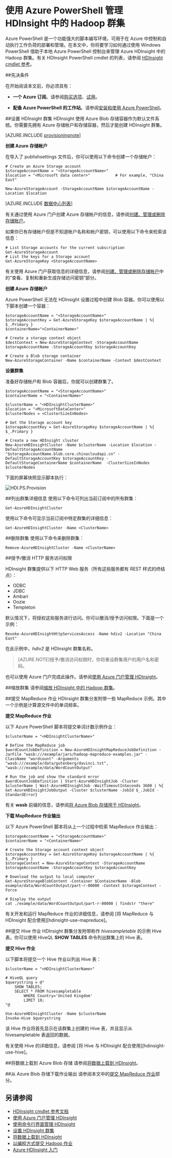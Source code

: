 <properties 
	pageTitle="使用 PowerShell 管理 HDInsight 中的 Hadoop 群集 | Azure" 
	description="了解如何使用 Azure PowerShell 执行针对 HDInsight 中 Hadoop 的管理任务。" 
	services="hdinsight" 
	editor="cgronlun" 
	manager="paulettm" 
	authors="mumian" 
	documentationCenter=""/>

<tags 
	ms.service="hdinsight"
	ms.date="07/21/2015" 
	wacn.date="08/14/2015" />

# 使用 Azure PowerShell 管理 HDInsight 中的 Hadoop 群集



Azure PowerShell 是一个功能强大的脚本编写环境，可用于在 Azure 中控制和自动执行工作负荷的部署和管理。在本文中，你将要学习如何通过使用 Windows PowerShell 借助于本地 Azure PowerShell 控制台来管理 Azure HDInsight 中的 Hadoop 群集。有关 HDInsight PowerShell cmdlet 的列表，请参阅 [HDInsight cmdlet 参考][hdinsight-powershell-reference]。
			
##先决条件
	
在开始阅读本文前，你必须具有：

- **一个 Azure 订阅**。请参阅[购买选项][azure-purchase-options]、[试用][azure-trial]。

- **配备 Azure PowerShell 的工作站**。请参阅[安装和使用 Azure PowerShell][Powershell-install-configure]。


##设置 HDInsight 群集
HDInsight 使用 Azure Blob 存储容器作为默认文件系统。你需要先拥有 Azure 存储帐户和存储容器，然后才能创建 HDInsight 群集。

[AZURE.INCLUDE [provisioningnote](../includes/hdinsight-provisioning.md)]

**创建 Azure 存储帐户**

在导入了 publishsettings 文件后，你可以使用以下命令创建一个存储帐户：

	# Create an Azure Storage account
	$storageAccountName = "<StorageAcccountName>"
	$location = "<Microsoft data center>"           # For example, "China East"

	New-AzureStorageAccount -StorageAccountName $storageAccountName -Location $location


[AZURE.INCLUDE [数据中心列表](../includes/hdinsight-pricing-data-centers-clusters.md)]


有关通过使用 Azure 门户创建 Azure 存储帐户的信息，请参阅[创建、管理或删除存储帐户](/documentation/articles/storage-create-storage-account/)。

如果你已有存储帐户但是不知道帐户名称和帐户密钥，可以使用以下命令来检索该信息：

	# List Storage accounts for the current subscription
	Get-AzureStorageAccount
	# List the keys for a Storage account
	Get-AzureStorageKey <StorageAccountName>

有关使用 Azure 门户获取信息的详细信息，请参阅[创建、管理或删除存储帐户](/documentation/articles/storage-create-storage-account/)中的“查看、复制和重新生成存储访问密钥”部分。

**创建 Azure 存储帐户**

Azure PowerShell 无法在 HDInsight 设置过程中创建 Blob 容器。你可以使用以下脚本创建一个容器：

	$storageAccountName = "<StorageAccountName>"
	$storageAccountKey = Get-AzureStorageKey $storageAccountName | %{ $_.Primary }
	$containerName="<ContainerName>"

	# Create a storage context object
	$destContext = New-AzureStorageContext -StorageAccountName $storageAccountName -StorageAccountKey $storageAccountKey  
	
	# Create a Blob storage container
	New-AzureStorageContainer -Name $containerName -Context $destContext

**设置群集**

准备好存储帐户和 Blob 容器后，你就可以创建群集了。
		
	$storageAccountName = "<StorageAccountName>"
	$containerName = "<ContainerName>"

	$clusterName = "<HDInsightClusterName>"
	$location = "<MicrosoftDataCenter>"
	$clusterNodes = <ClusterSizeInNodes>

	# Get the Storage account key
	$storageAccountKey = Get-AzureStorageKey $storageAccountName | %{ $_.Primary }

	# Create a new HDInsight cluster
	New-AzureHDInsightCluster -Name $clusterName -Location $location -DefaultStorageAccountName "$storageAccountName.blob.core.chinacloudapi.cn" -DefaultStorageAccountKey $storageAccountKey -DefaultStorageContainerName $containerName  -ClusterSizeInNodes $clusterNodes


下面的屏幕快照显示脚本执行：

![HDI.PS.Provision][image-hdi-ps-provision]




##列出群集详细信息
使用以下命令可列出当前订阅中的所有群集：

	Get-AzureHDInsightCluster 

使用以下命令可显示当前订阅中特定群集的详细信息：

	Get-AzureHDInsightCluster -Name <ClusterName> 

##删除群集
使用以下命令来删除群集：

	Remove-AzureHDInsightCluster -Name <ClusterName> 

##授予/撤消 HTTP 服务访问权限

HDInsight 群集提供以下 HTTP Web 服务（所有这些服务都有 REST 样式的终结点）：

- ODBC
- JDBC
- Ambari
- Oozie
- Templeton


默认情况下，将授权这些服务进行访问。你可以撤消/授予访问权限。下面是一个示例：

	Revoke-AzureHDInsightHttpServicesAccess -Name hdiv2 -Location "China East"

在此示例中，<i>hdiv2</i> 是 HDInsight 群集名称。

>[AZURE.NOTE]授予/撤消访问权限时，你将重设群集用户的用户名和密码。

也可以使用 Azure 门户完成此操作。请参阅[使用 Azure 门户管理 HDInsight][hdinsight-admin-portal]。

##缩放群集
请参阅[缩放 HDInsight 中的 Hadoop 群集](/documentation/articles/hdinsight-hadoop-cluster-scaling)。

##<a id="mapreduce"></a>提交 MapReduce 作业
HDInsight 群集分发附带一些 MapReduce 示例。其中一个示例是计算源文件中的单词频率。

**提交 MapReduce 作业**

以下 Azure PowerShell 脚本将提交单词计数示例作业：
	
	$clusterName = "<HDInsightClusterName>"            
	
	# Define the MapReduce job
	$wordCountJobDefinition = New-AzureHDInsightMapReduceJobDefinition -JarFile "wasb:///example/jars/hadoop-mapreduce-examples.jar" -ClassName "wordcount" -Arguments "wasb:///example/data/gutenberg/davinci.txt", "wasb:///example/data/WordCountOutput"
	
	# Run the job and show the standard error 
	$wordCountJobDefinition | Start-AzureHDInsightJob -Cluster $clusterName | Wait-AzureHDInsightJob -WaitTimeoutInSeconds 3600 | %{ Get-AzureHDInsightJobOutput -Cluster $clusterName -JobId $_.JobId -StandardError}
	
有关 **wasb** 前缀的信息，请参阅[将 Azure Blob 存储用于 HDInsight][hdinsight-storage]。

**下载 MapReduce 作业输出**

以下 Azure PowerShell 脚本将从上一个过程中检索 MapReduce 作业输出：

	$storageAccountName = "<StorageAccountName>"   
	$containerName = "<ContainerName>"             
		
	# Create the Storage account context object
	$storageAccountKey = Get-AzureStorageKey $storageAccountName | %{ $_.Primary }
	$storageContext = New-AzureStorageContext -StorageAccountName $storageAccountName -StorageAccountKey $storageAccountKey  
	
	# Download the output to local computer
	Get-AzureStorageBlobContent -Container $ContainerName -Blob example/data/WordCountOutput/part-r-00000 -Context $storageContext -Force
	
	# Display the output
	cat ./example/data/WordCountOutput/part-r-00000 | findstr "there"

有关开发和运行 MapReduce 作业的详细信息，请参阅 [将 MapReduce 与 HDInsight 配合使用][hdinsight-use-mapreduce]。






































##提交 Hive 作业
HDInsight 群集分发附带称作 *hivesampletable* 的示例 Hive 表。你可以使用 HiveQL **SHOW TABLES** 命令列出群集上的 Hive 表。

**提交 Hive 作业**

以下脚本将提交一个 Hive 作业以列出 Hive 表：
	
	$clusterName = "<HDInsightClusterName>"               
	
	# HiveQL query
	$querystring = @"
		SHOW TABLES;
		SELECT * FROM hivesampletable 
			WHERE Country='United Kingdom'
			LIMIT 10;
	"@

	Use-AzureHDInsightCluster -Name $clusterName
	Invoke-Hive $querystring

该 Hive 作业将首先显示在该群集上创建的 Hive 表，并且显示从 hivesampletable 表返回的数据。

有关使用 Hive 的详细信息，请参阅 [将 Hive 与 HDInsight 配合使用][hdinsight-use-hive]。


##将数据上载到 Azure Blob 存储
请参阅[将数据上载到 HDInsight][hdinsight-upload-data]。

##从 Azure Blob 存储下载作业输出
请参阅本文中的[提交 MapReduce 作业](#mapreduce)部分。

## 另请参阅
* [HDInsight cmdlet 参考文档][hdinsight-powershell-reference]
* [使用 Azure 门户管理 HDInsight][hdinsight-admin-portal]
* [使用命令行界面管理 HDInsight][hdinsight-admin-cli]
* [设置 HDInsight 群集][hdinsight-provision]
* [将数据上载到 HDInsight][hdinsight-upload-data]
* [以编程方式提交 Hadoop 作业][hdinsight-submit-jobs]
* [Azure HDInsight 入门][hdinsight-get-started]


[azure-purchase-options]: /pricing/purchase-options/

[azure-trial]: /pricing/1rmb-trial/

[hdinsight-get-started]: /documentation/articles/hdinsight-get-started/
[hdinsight-provision]: /documentation/articles/hdinsight-provision-clusters/

[hdinsight-submit-jobs]: /documentation/articles/hdinsight-submit-hadoop-jobs-programmatically/

[hdinsight-admin-portal]: /documentation/articles/hdinsight-administer-use-management-portal/
[hdinsight-admin-cli]: /documentation/articles/hdinsight-administer-use-command-line/
[hdinsight-storage]: /documentation/articles/hdinsight-use-blob-storage/
[hdinsight-mapreduce]: /documentation/articles/hdinsight-use-mapreduce/

[hdinsight-hive]: /documentation/articles/hdinsight-use-hive/
[hdinsight-upload-data]: /documentation/articles/hdinsight-upload-data/

[hdinsight-powershell-reference]: http://msdn.microsoft.com/zh-cn/library/azure/dn479228.aspx

[Powershell-install-configure]: /documentation/articles/install-configure-powershell/

[image-hdi-ps-provision]: ./media/hdinsight-administer-use-powershell/HDI.PS.Provision.png

<!---HONumber=66-->